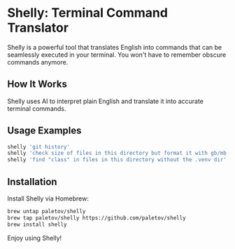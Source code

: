 # Shelly: Terminal Command Translator

Shelly is a powerful tool that translates English into commands that can be seamlessly executed in your terminal. You won't have to remember obscure commands anymore.

## How It Works

Shelly uses AI to interpret plain English and translate it into accurate terminal commands.

## Usage Examples

```bash
shelly 'git history'
shelly 'check size of files in this directory but format it with gb/mb, etc'
shelly 'find "class" in files in this directory without the .venv dir'
```

## Installation

Install Shelly via Homebrew:

```bash
brew untap paletov/shelly
brew tap paletov/shelly https://github.com/paletov/shelly
brew install shelly
```

Enjoy using Shelly!
